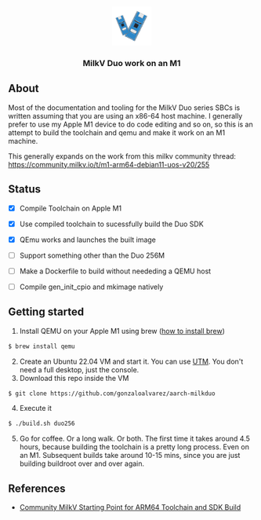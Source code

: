 <br />
<div align="center">
  <a href="https://github.com/gonzaloalvarez/aarch-milkduo">
    <img src="assets/milkv.png" alt="MilkV" width="80" height="80">
  </a>
  <h3 align="center">MilkV Duo work on an M1</h3>
</div>


## About


Most of the documentation and tooling for the MilkV Duo series SBCs is written assuming that you are using
an x86-64 host machine. I generally prefer to use my Apple M1 device to do code editing and so on, so this
is an attempt to build the toolchain and qemu and make it work on an M1 machine.

This generally expands on the work from this milkv community thread:
https://community.milkv.io/t/m1-arm64-debian11-uos-v20/255


## Status

- [x] Compile Toolchain on Apple M1
- [x] Use compiled toolchain to sucessfully build the Duo SDK
- [x] QEmu works and launches the built image
- [ ] Support something other than the Duo 256M
- [ ] Make a Dockerfile to build without neededing a QEMU host
- [ ] Compile gen_init_cpio and mkimage natively


## Getting started


1. Install QEMU on your Apple M1 using brew ([how to install brew](https://brew.sh/))
```sh
$ brew install qemu
```
2. Create an Ubuntu 22.04 VM and start it. You can use [UTM](https://mac.getutm.app/). You don't need a full desktop, just the console.
3. Download this repo inside the VM
```sh
$ git clone https://github.com/gonzaloalvarez/aarch-milkduo
```
4. Execute it
```sh
$ ./build.sh duo256
```
5. Go for coffee. Or a long walk. Or both. The first time it takes around 4.5 hours, because building the toolchain is a pretty long process. Even on an M1. Subsequent builds take around 10-15 mins, since you are just building buildroot over and over again.


## References


* [Community MilkV Starting Point for ARM64 Toolchain and SDK Build](https://community.milkv.io/t/m1-arm64-debian11-uos-v20/255)
